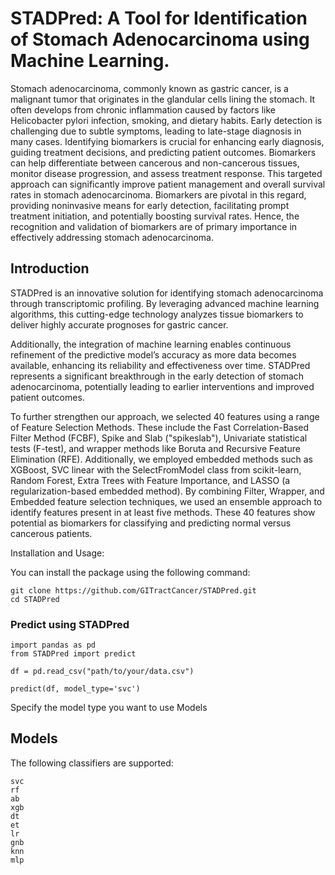 # STADPred: A Tool for Identification of Stomach Adenocarcinoma using Machine Learning.
Stomach adenocarcinoma, commonly known as gastric cancer, is a malignant tumor that originates in the glandular cells lining the stomach. It often develops from chronic inflammation caused by factors like Helicobacter pylori infection, smoking, and dietary habits. Early detection is challenging due to subtle symptoms, leading to late-stage diagnosis in many cases. Identifying biomarkers is crucial for enhancing early diagnosis, guiding treatment decisions, and predicting patient outcomes. Biomarkers can help differentiate between cancerous and non-cancerous tissues, monitor disease progression, and assess treatment response. This targeted approach can significantly improve patient management and overall survival rates in stomach adenocarcinoma. Biomarkers are pivotal in this regard, providing noninvasive means for early detection, facilitating prompt treatment initiation, and potentially boosting survival rates. Hence, the recognition and validation of biomarkers are of primary importance in effectively addressing stomach adenocarcinoma.


## Introduction

STADPred is an innovative solution for identifying stomach adenocarcinoma through transcriptomic profiling. By leveraging advanced machine learning algorithms, this cutting-edge technology analyzes tissue biomarkers to deliver highly accurate prognoses for gastric cancer.

Additionally, the integration of machine learning enables continuous refinement of the predictive model’s accuracy as more data becomes available, enhancing its reliability and effectiveness over time. STADPred represents a significant breakthrough in the early detection of stomach adenocarcinoma, potentially leading to earlier interventions and improved patient outcomes.

To further strengthen our approach, we selected 40 features using a range of Feature Selection Methods. These include the Fast Correlation-Based Filter Method (FCBF), Spike and Slab ("spikeslab"), Univariate statistical tests (F-test), and wrapper methods like Boruta and Recursive Feature Elimination (RFE). Additionally, we employed embedded methods such as XGBoost, SVC linear with the SelectFromModel class from scikit-learn, Random Forest, Extra Trees with Feature Importance, and LASSO (a regularization-based embedded method). By combining Filter, Wrapper, and Embedded feature selection techniques, we used an ensemble approach to identify features present in at least five methods. These 40 features show potential as biomarkers for classifying and predicting normal versus cancerous patients.


Installation and Usage:

You can install the package using the following command:


    git clone https://github.com/GITractCancer/STADPred.git
    cd STADPred



### Predict using STADPred

    import pandas as pd
    from STADPred import predict

    df = pd.read_csv("path/to/your/data.csv")

    predict(df, model_type='svc')

    
Specify the model type you want to use Models


## Models

The following classifiers are supported:

    svc
    rf
    ab
    xgb
    dt
    et
    lr
    gnb
    knn
    mlp
